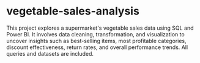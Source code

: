 # vegetable-sales-analysis
This project explores a supermarket's vegetable sales data using SQL and Power BI. It involves data cleaning, transformation, and visualization to uncover insights such as best-selling items, most profitable categories, discount effectiveness, return rates, and overall performance trends. All queries and datasets are included.
